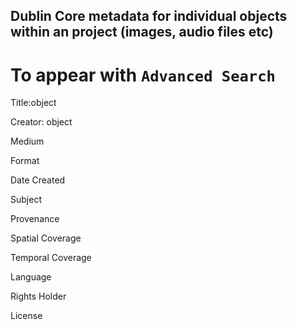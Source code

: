 ## Dublin Core metadata for individual objects within an project (images, audio files etc)

# To appear with `Advanced Search`

Title:object

Creator: object

Medium

Format

Date Created

Subject

Provenance

Spatial Coverage 

Temporal Coverage

Language

Rights Holder

License 